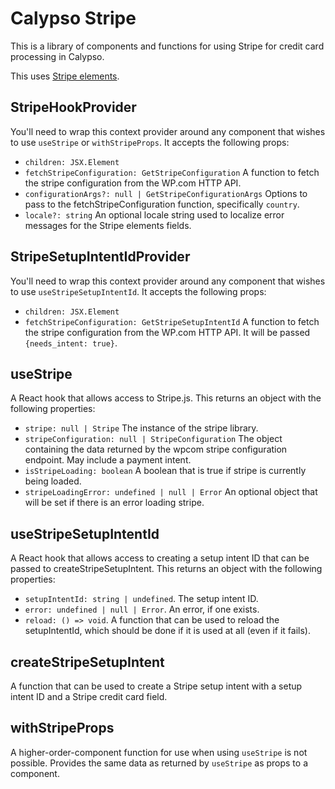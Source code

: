 # Calypso Stripe

This is a library of components and functions for using Stripe for credit card processing in Calypso.

This uses [Stripe elements](https://stripe.com/payments/elements).

## StripeHookProvider

You'll need to wrap this context provider around any component that wishes to use `useStripe` or `withStripeProps`. It accepts the following props:

- `children: JSX.Element`
- `fetchStripeConfiguration: GetStripeConfiguration` A function to fetch the stripe configuration from the WP.com HTTP API.
- `configurationArgs?: null | GetStripeConfigurationArgs` Options to pass to the fetchStripeConfiguration function, specifically `country`.
- `locale?: string` An optional locale string used to localize error messages for the Stripe elements fields.

## StripeSetupIntentIdProvider

You'll need to wrap this context provider around any component that wishes to use `useStripeSetupIntentId`. It accepts the following props:

- `children: JSX.Element`
- `fetchStripeConfiguration: GetStripeSetupIntentId` A function to fetch the stripe configuration from the WP.com HTTP API. It will be passed `{needs_intent: true}`.

## useStripe

A React hook that allows access to Stripe.js. This returns an object with the following properties:

- `stripe: null | Stripe` The instance of the stripe library.
- `stripeConfiguration: null | StripeConfiguration` The object containing the data returned by the wpcom stripe configuration endpoint. May include a payment intent.
- `isStripeLoading: boolean` A boolean that is true if stripe is currently being loaded.
- `stripeLoadingError: undefined | null | Error` An optional object that will be set if there is an error loading stripe.

## useStripeSetupIntentId

A React hook that allows access to creating a setup intent ID that can be passed to createStripeSetupIntent. This returns an object with the following properties:

- `setupIntentId: string | undefined`. The setup intent ID.
- `error: undefined | null | Error`. An error, if one exists.
- `reload: () => void`. A function that can be used to reload the setupIntentId, which should be done if it is used at all (even if it fails).

## createStripeSetupIntent

A function that can be used to create a Stripe setup intent with a setup intent ID and a Stripe credit card field.

## withStripeProps

A higher-order-component function for use when using `useStripe` is not possible. Provides the same data as returned by `useStripe` as props to a component.
